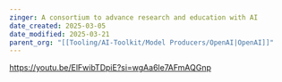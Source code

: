 ```yaml
---
zinger: A consortium to advance research and education with AI
date_created: 2025-03-05
date_modified: 2025-03-21
parent_org: "[[Tooling/AI-Toolkit/Model Producers/OpenAI|OpenAI]]"
---
```


https://youtu.be/ElFwibTDpiE?si=wgAa6le7AFmAQGnp
